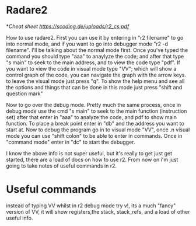 # Radare2
**Cheat sheet https://scoding.de/uploads/r2_cs.pdf*

How to use radare2. First you can use it by entering in "r2 filename" to go into normal mode, and if you want to go into debugger mode "r2 -d filename". I'll be talking about the normal mode first. Once you've typed the command you should type "aaa" to anaylyze the code; and after that type "s main" to seek to the main address, and to view the code type "pdf". If you want to view the code in visual mode type "VV"; which will show a control graph of the code, you can navigate the graph with the arrow keys. to leave the visual mode just press "q". To show the help menu and see all the options and things that can be done in this mode just press "shift and question mark"

Now to go over the debug mode. Pretty much the same process, once in debug mode use the cmd "s main" to seek to the main function (instruction set) after that enter in "aaa" to analyze the code, and pdf to show main function. To place a break point enter in "db" and the address you want to start at. Now to debug the program go in to visual mode "VV", once .n visual mode you can use "shift colon" to be able to enter in commands. Once in "command mode" enter in "dc" to start the debugger.

I know the above info is not super useful, but it's really to get just get started, there are a load of docs on how to use r2. 
From now on i'm just going to take notes of useful commands in r2.

# Useful commands
instead of typing VV whilst in r2 debug mode try v!, its a much "fancy" version of VV, it will show registers,the stack, stack_refs, 
and a load of other useful info.
